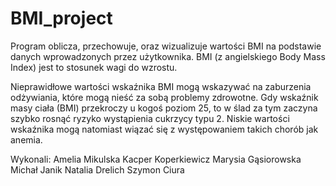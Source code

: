# BMI_project
Program oblicza, przechowuje, oraz wizualizuje wartości BMI na podstawie danych wprowadzonych przez użytkownika. BMI (z angielskiego Body Mass Index) jest to stosunek wagi do wzrostu.

 Nieprawidłowe wartości wskaźnika BMI mogą wskazywać na zaburzenia odżywiania, które mogą nieść za sobą problemy zdrowotne. Gdy wskaźnik masy ciała (BMI) przekroczy u kogoś poziom 25, to w ślad za tym zaczyna szybko rosnąć ryzyko wystąpienia cukrzycy typu 2. Niskie wartości wskaźnika mogą natomiast wiązać się z występowaniem takich chorób jak anemia.



Wykonali:
Amelia Mikulska 
Kacper Koperkiewicz
Marysia Gąsiorowska
Michał Janik
Natalia Drelich
Szymon Ciura